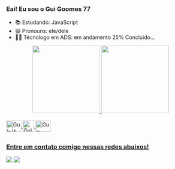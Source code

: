 ### Eai! Eu sou o Gui Goomes 77

- 📚 Estudando: JavaScript 
- 😄 Pronouns: ele/dele
- 👨‍🎓 Técnologo em ADS: em andamento 25% Concluido...

<div align="center">
  <a href="https://github.com/Guigoomes77">
  <img height="180em" src="https://github-readme-stats.vercel.app/api?username=Guigoomes77&show_icons=true&theme=graywhite&include_all_commits=true&count_private=true"/>
  <img height="180em" src="https://github-readme-stats.vercel.app/api/top-langs/?username=Guigoomes77&layout=compact&langs_count=7&theme=react"/>
</div>
<div style="display: inline_block"><br>
  <img align="center" alt="Gui-Js" height="30" width="40" src="https://cdn.jsdelivr.net/gh/devicons/devicon/icons/javascript/javascript-original.svg">
  <img align="center" alt="Gui-HTML" height="30" width"40" src="https://cdn.jsdelivr.net/gh/devicons/devicon/icons/html5/html5-original-wordmark.svg" />
  <img align="center" alt="Gui-CSS" height="30" width="40" src="https://cdn.jsdelivr.net/gh/devicons/devicon/icons/css3/css3-original-wordmark.svg">
        
</div>

##
### Entre em contato comigo nessas redes abaixos!
<div>
<a href="https://www.instagram.com/theguiigomes/" target="_blank"> <img src="https://img.shields.io/badge/Instagram-E4405F?style=for-the-badge&logo=instagram&logoColor=white" target="_blank"></a>
<a href="https://www.linkedin.com/in/guilherme-henrique-gomes-de-lima-2376801aa/" target="_blank"><img src= "https://img.shields.io/badge/LinkedIn-0077B5?style=for-the-badge&logo=linkedin&logoColor=white" target="_blank"></a> 
  
</div
